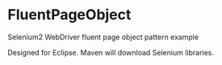 FluentPageObject
================

Selenium2 WebDriver fluent page object pattern example

Designed for Eclipse.  Maven will download Selenium libraries.
